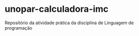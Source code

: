 # unopar-calculadora-imc
Repositório da atividade prática da disciplina de Linguagem de programação
